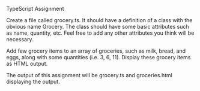 TypeScript Assignment

Create a file called grocery.ts. It should have a definition of a class with the obvious name Grocery. The class should have some basic attributes such as name, quantity, etc. Feel free to add any other attributes you think will be necessary.

Add few grocery items to an array of groceries, such as milk, bread, and eggs, along with some quantities (i.e. 3, 6, 11).  Display these grocery items as HTML output.

The output of this assignment will be grocery.ts and groceries.html displaying the output.
